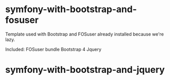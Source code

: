 # symfony-with-bootstrap-and-fosuser
Template used with Bootstrap and FOSuser already installed because we're lazy.

Included:
FOSuser bundle
Bootstrap 4
Jquery
# symfony-with-bootstrap-and-jquery
